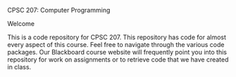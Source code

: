 CPSC 207: Computer Programming

Welcome

This is a code repository for CPSC 207. This repository has code for almost
every aspect of this course. Feel free to navigate through the various code 
packages. Our Blackboard course website will frequently point you into this
repository for work on assignments or to retrieve code that we have created in
class.